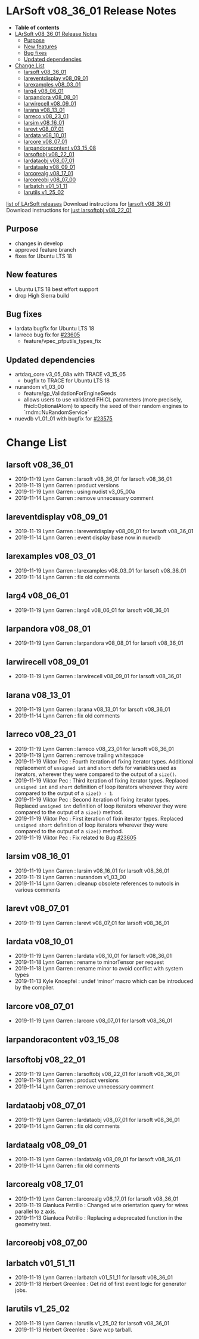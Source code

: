 LArSoft v08\_36\_01 Release Notes
======================================================================

-   **Table of contents**
-   [LArSoft v08\_36\_01 Release Notes](#LArSoft-v08_36_01-Release-Notes)
    -   [Purpose](#Purpose)
    -   [New features](#New-features)
    -   [Bug fixes](#Bug-fixes)
    -   [Updated dependencies](#Updated-dependencies)
-   [Change List](#Change-List)
    -   [larsoft v08\_36\_01](#larsoft-v08_36_01)
    -   [lareventdisplay v08\_09\_01](#lareventdisplay-v08_09_01)
    -   [larexamples v08\_03\_01](#larexamples-v08_03_01)
    -   [larg4 v08\_06\_01](#larg4-v08_06_01)
    -   [larpandora v08\_08\_01](#larpandora-v08_08_01)
    -   [larwirecell v08\_09\_01](#larwirecell-v08_09_01)
    -   [larana v08\_13\_01](#larana-v08_13_01)
    -   [larreco v08\_23\_01](#larreco-v08_23_01)
    -   [larsim v08\_16\_01](#larsim-v08_16_01)
    -   [larevt v08\_07\_01](#larevt-v08_07_01)
    -   [lardata v08\_10\_01](#lardata-v08_10_01)
    -   [larcore v08\_07\_01](#larcore-v08_07_01)
    -   [larpandoracontent v03\_15\_08](#larpandoracontent-v03_15_08)
    -   [larsoftobj v08\_22\_01](#larsoftobj-v08_22_01)
    -   [lardataobj v08\_07\_01](#lardataobj-v08_07_01)
    -   [lardataalg v08\_09\_01](#lardataalg-v08_09_01)
    -   [larcorealg v08\_17\_01](#larcorealg-v08_17_01)
    -   [larcoreobj v08\_07\_00](#larcoreobj-v08_07_00)
    -   [larbatch v01\_51\_11](#larbatch-v01_51_11)
    -   [larutils v1\_25\_02](#larutils-v1_25_02)

[list of LArSoft releases](LArSoft_release_list)
Download instructions for [larsoft v08\_36\_01](http://scisoft.fnal.gov/scisoft/bundles/larsoft/v08_36_01/larsoft-v08_36_01.html)
Download instructions for [just larsoftobj v08\_22\_01](http://scisoft.fnal.gov/scisoft/bundles/larsoftobj/v08_22_01/larsoftobj-v08_22_01.html)

Purpose
--------------------

-   changes in develop
-   approved feature branch
-   fixes for Ubuntu LTS 18

New features
------------------------------

-   Ubuntu LTS 18 best effort support
-   drop High Sierra build

Bug fixes
------------------------

-   lardata bugfix for Ubuntu LTS 18
-   larreco bug fix for [\#23605](/redmine/issues/23605 "Bug: Potential infinite loop in PFPUtils.cxx (Closed)")
    -   feature/vpec\_pfputils\_types\_fix

Updated dependencies
----------------------------------------------

-   artdaq\_core v3\_05\_08a with TRACE v3\_15\_05
    -   bugfix to TRACE for Ubuntu LTS 18
-   nurandom v1\_03\_00
    -   feature/gp\_ValidationForEngineSeeds
    -   allows users to use validated FHiCL parameters (more precisely, fhicl::OptionalAtom) to specify the seed of their random engines to \`rndm::NuRandomService\`
-   nuevdb v1\_01\_01 with bugfix for [\#23575](/redmine/issues/23575 "Bug: Instance name in services.RecoDrawingOptions.WireModuleLabels (Closed)")

Change List
============================

larsoft v08\_36\_01
------------------------------------------

-   2019-11-19 Lynn Garren : larsoft v08\_36\_01 for larsoft v08\_36\_01
-   2019-11-19 Lynn Garren : product versions
-   2019-11-19 Lynn Garren : using nudist v3\_05\_00a
-   2019-11-14 Lynn Garren : remove unnecessary comment

lareventdisplay v08\_09\_01
----------------------------------------------------------

-   2019-11-19 Lynn Garren : lareventdisplay v08\_09\_01 for larsoft v08\_36\_01
-   2019-11-14 Lynn Garren : event display base now in nuevdb

larexamples v08\_03\_01
--------------------------------------------------

-   2019-11-19 Lynn Garren : larexamples v08\_03\_01 for larsoft v08\_36\_01
-   2019-11-14 Lynn Garren : fix old comments

larg4 v08\_06\_01
--------------------------------------

-   2019-11-19 Lynn Garren : larg4 v08\_06\_01 for larsoft v08\_36\_01

larpandora v08\_08\_01
------------------------------------------------

-   2019-11-19 Lynn Garren : larpandora v08\_08\_01 for larsoft v08\_36\_01

larwirecell v08\_09\_01
--------------------------------------------------

-   2019-11-19 Lynn Garren : larwirecell v08\_09\_01 for larsoft v08\_36\_01

larana v08\_13\_01
----------------------------------------

-   2019-11-19 Lynn Garren : larana v08\_13\_01 for larsoft v08\_36\_01
-   2019-11-14 Lynn Garren : fix old comments

larreco v08\_23\_01
------------------------------------------

-   2019-11-19 Lynn Garren : larreco v08\_23\_01 for larsoft v08\_36\_01
-   2019-11-19 Lynn Garren : remove trailing whitespace
-   2019-11-19 Viktor Pec : Fourth iteration of fixing iterator types. Additional replacement of `unsigned int` and `short` defs for variables used as iterators, wherever they were compared to the output of a `size()`.
-   2019-11-19 Viktor Pec : Third iteration of fixing iterator types. Replaced `unsigned int` and `short` definition of loop iterators wherever they were compared to the output of a `size() - 1`.
-   2019-11-19 Viktor Pec : Second iteration of fixing iterator types. Replaced `unsigned int` definition of loop iterators wherever they were compared to the output of a `size()` method.
-   2019-11-19 Viktor Pec : First iteration of fixin iterator types. Replaced `unsigned short` definition of loop iterators wherever they were compared to the output of a `size()` method.
-   2019-11-19 Viktor Pec : Fix related to Bug [\#23605](/redmine/issues/23605 "Bug: Potential infinite loop in PFPUtils.cxx (Closed)")

larsim v08\_16\_01
----------------------------------------

-   2019-11-19 Lynn Garren : larsim v08\_16\_01 for larsoft v08\_36\_01
-   2019-11-19 Lynn Garren : nurandom v1\_03\_00
-   2019-11-14 Lynn Garren : cleanup obsolete references to nutools in various comments

larevt v08\_07\_01
----------------------------------------

-   2019-11-19 Lynn Garren : larevt v08\_07\_01 for larsoft v08\_36\_01

lardata v08\_10\_01
------------------------------------------

-   2019-11-19 Lynn Garren : lardata v08\_10\_01 for larsoft v08\_36\_01
-   2019-11-18 Lynn Garren : rename to minorTensor per request
-   2019-11-18 Lynn Garren : rename minor to avoid conflict with system types
-   2019-11-13 Kyle Knoepfel : undef ‘minor’ macro which can be introduced by the compiler.

larcore v08\_07\_01
------------------------------------------

-   2019-11-19 Lynn Garren : larcore v08\_07\_01 for larsoft v08\_36\_01

larpandoracontent v03\_15\_08
--------------------------------------------------------------

larsoftobj v08\_22\_01
------------------------------------------------

-   2019-11-19 Lynn Garren : larsoftobj v08\_22\_01 for larsoft v08\_36\_01
-   2019-11-19 Lynn Garren : product versions
-   2019-11-14 Lynn Garren : remove unnecessary comment

lardataobj v08\_07\_01
------------------------------------------------

-   2019-11-19 Lynn Garren : lardataobj v08\_07\_01 for larsoft v08\_36\_01
-   2019-11-14 Lynn Garren : fix old comments

lardataalg v08\_09\_01
------------------------------------------------

-   2019-11-19 Lynn Garren : lardataalg v08\_09\_01 for larsoft v08\_36\_01
-   2019-11-14 Lynn Garren : fix old comments

larcorealg v08\_17\_01
------------------------------------------------

-   2019-11-19 Lynn Garren : larcorealg v08\_17\_01 for larsoft v08\_36\_01
-   2019-11-19 Gianluca Petrillo : Changed wire orientation query for wires parallel to z axis.
-   2019-11-13 Gianluca Petrillo : Replacing a deprecated function in the geometry test.

larcoreobj v08\_07\_00
------------------------------------------------

larbatch v01\_51\_11
--------------------------------------------

-   2019-11-19 Lynn Garren : larbatch v01\_51\_11 for larsoft v08\_36\_01
-   2019-11-18 Herbert Greenlee : Get rid of first event logic for generator jobs.

larutils v1\_25\_02
------------------------------------------

-   2019-11-19 Lynn Garren : larutils v1\_25\_02 for larsoft v08\_36\_01
-   2019-11-13 Herbert Greenlee : Save wcp tarball.
